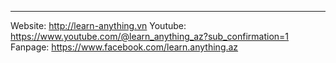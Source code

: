 ---
Website: http://learn-anything.vn
Youtube: https://www.youtube.com/@learn_anything_az?sub_confirmation=1
Fanpage: https://www.facebook.com/learn.anything.az